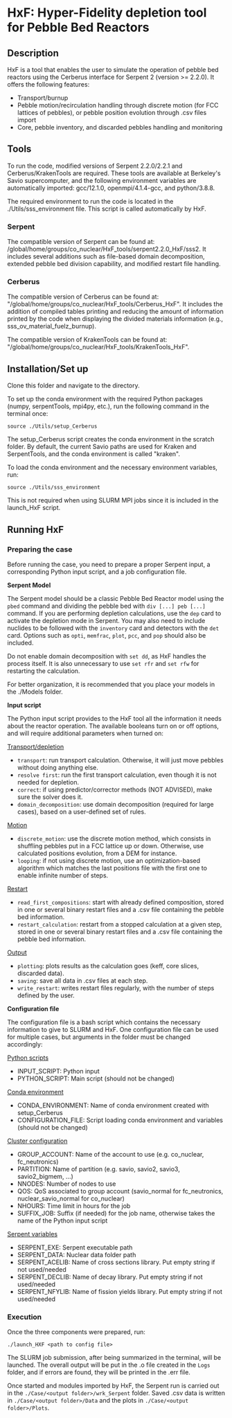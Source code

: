 # HxF: Hyper-Fidelity depletion tool for Pebble Bed Reactors

## Description
HxF is a tool that enables the user to simulate the operation of pebble bed reactors using the Cerberus interface for Serpent 2 (version >= 2.2.0). It offers the following features:

* Transport/burnup
* Pebble motion/recirculation handling through discrete motion (for FCC lattices of pebbles), or pebble position evolution through .csv files import
* Core, pebble inventory, and discarded pebbles handling and monitoring

## Tools
To run the code, modified versions of Serpent 2.2.0/2.2.1 and Cerberus/KrakenTools are required. These tools are available at Berkeley's Savio supercomputer, and the following environment variables are automatically imported: gcc/12.1.0, openmpi/4.1.4-gcc, and python/3.8.8.

The required environment to run the code is located in the ./Utils/sss_environment file. This script is called automatically by HxF.

### Serpent
The compatible version of Serpent can be found at: /global/home/groups/co_nuclear/HxF_tools/serpent2.2.0_HxF/sss2. It includes several additions such as file-based domain decomposition, extended pebble bed division capability, and modified restart file handling.

### Cerberus
The compatible version of Cerberus can be found at: "/global/home/groups/co_nuclear/HxF_tools/Cerberus_HxF". It includes the addition of compiled tables printing and reducing the amount of information printed by the code when displaying the divided materials information (e.g., sss_ov_material_fuelz<id>_burnup).

The compatible version of KrakenTools can be found at: "/global/home/groups/co_nuclear/HxF_tools/KrakenTools_HxF".

## Installation/Set up

Clone this folder and navigate to the directory.

To set up the conda environment with the required Python packages (numpy, serpentTools, mpi4py, etc.), run the following command in the terminal once:

    source ./Utils/setup_Cerberus

The setup_Cerberus script creates the conda environment in the scratch folder. By default, the current Savio paths are used for Kraken and SerpentTools, and the conda environment is called "kraken".

To load the conda environment and the necessary environment variables, run:

    source ./Utils/sss_environment

This is not required when using SLURM MPI jobs since it is included in the launch_HxF script.

## Running HxF

### Preparing the case
Before running the case, you need to prepare a proper Serpent input, a corresponding Python input script, and a job configuration file.

**Serpent Model**

The Serpent model should be a classic Pebble Bed Reactor model using the `pbed` command and dividing the pebble bed with `div [...] peb [...]` command. If you are performing depletion calculations, use the `dep` card to activate the depletion mode in Serpent. You may also need to include nuclides to be followed with the `inventory` card and detectors with the `det` card. Options such as `opti`, `memfrac`, `plot`, `pcc`, and `pop` should also be included.

Do not enable domain decomposition with `set dd`, as HxF handles the process itself. It is also unnecessary to use `set rfr` and `set rfw` for restarting the calculation.

For better organization, it is recommended that you place your models in the ./Models folder.

**Input script**

The Python input script provides to the HxF tool all the information it needs about the reactor operation. The available booleans turn on or off options, and will require additional parameters when turned on:

<ins>Transport/depletion<ins>
* `transport`: run transport calculation. Otherwise, it will just move pebbles without doing anything else.
* `resolve first`: run the first transport calculation, even though it is not needed for depletion.
* `correct`: if using predictor/corrector methods (NOT ADVISED), make sure the solver does it.
* `domain_decomposition`: use domain decomposition (required for large cases), based on a user-defined set of rules.

<ins>Motion<ins> 
* `discrete_motion`: use the discrete motion method, which consists in shuffling pebbles put in a FCC lattice up or down. Otherwise, use calculated positions evolution, from a DEM for instance.
* `looping`: if not using discrete motion, use an optimization-based algorithm which matches the last positions file with the first one to enable infinite number of steps.

<ins>Restart<ins>
* `read_first_compositions`: start with already defined composition, stored in one or several binary restart files and a .csv file containing the pebble bed information.
* `restart_calculation`: restart from a stopped calculation at a given step, stored in one or several binary restart files and a .csv file containing the pebble bed information.

<ins>Output<ins>
* `plotting`: plots results as the calculation goes (keff, core slices, discarded data).
* `saving`: save all data in .csv files at each step.
* `write_restart`: writes restart files regularly, with the number of steps defined by the user.

**Configuration file**

The configuration file is a bash script which contains the necessary information to give to SLURM and HxF. One configuration file can be used for multiple cases, but arguments in the folder must be changed accordingly:

<ins>Python scripts<ins>
* INPUT_SCRIPT: Python input
* PYTHON_SCRIPT: Main script (should not be changed)

<ins>Conda environment<ins>
* CONDA_ENVIRONMENT: Name of conda environment created with setup_Cerberus
* CONFIGURATION_FILE: Script loading conda environment and variables (should not be changed)

<ins>Cluster configuration<ins>
* GROUP_ACCOUNT: Name of the account to use (e.g. co_nuclear, fc_neutronics)
* PARTITION: Name of partition (e.g. savio, savio2, savio3, savio2_bigmem, ...)
* NNODES: Number of nodes to use
* QOS: QoS associated to group account (savio_normal for fc_neutronics, nuclear_savio_normal for co_nuclear)
* NHOURS: Time limit in hours for the job
* SUFFIX_JOB: Suffix (if needed) for the job name, otherwise takes the name of the Python input script

<ins>Serpent variables<ins>
* SERPENT_EXE: Serpent executable path
* SERPENT_DATA: Nuclear data folder path
* SERPENT_ACELIB: Name of cross sections library. Put empty string if not used/needed
* SERPENT_DECLIB: Name of decay library. Put empty string if not used/needed
* SERPENT_NFYLIB: Name of fission yields library. Put empty string if not used/needed

### Execution

Once the three components were prepared, run:

    ./launch_HXF <path to config file>

The SLURM job submission, after being summarized in the terminal, will be launched.
The overall output will be put in the .o file created in the `Logs` folder, and if errors are found, they will be printed in the .err file.

Once started and modules imported by HxF, the Serpent run is carried out in the `./Case/<output folder>/wrk_Serpent` folder. Saved .csv data is written in `./Case/<output folder>/Data` and the plots in `./Case/<output folder>/Plots`.